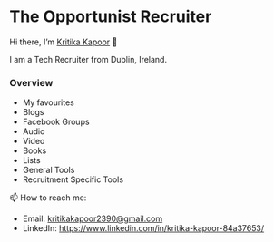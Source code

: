 # The Opportunist Recruiter
Hi there, I’m [Kritika Kapoor](https://www.linkedin.com/in/kritika-kapoor-84a37653/) 👋

I am a Tech Recruiter from Dublin, Ireland.

### Overview
- My favourites
- Blogs
- Facebook Groups
- Audio
- Video
- Books
- Lists
- General Tools
- Recruitment Specific Tools

📫 How to reach me: 

- Email: kritikakapoor2390@gmail.com
- LinkedIn: https://www.linkedin.com/in/kritika-kapoor-84a37653/

<!---
Charmy2390/Charmy2390 is a ✨ special ✨ repository because its `README.md` (this file) appears on your GitHub profile.
You can click the Preview link to take a look at your changes.
--->
